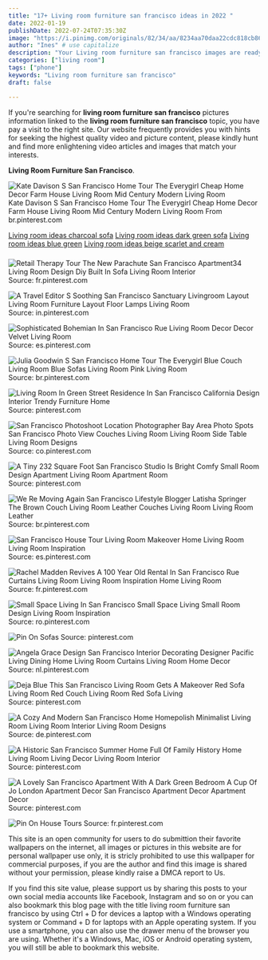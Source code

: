 ```yaml
---
title: "17+ Living room furniture san francisco ideas in 2022 "
date: 2022-01-19
publishDate: 2022-07-24T07:35:30Z
image: "https://i.pinimg.com/originals/82/34/aa/8234aa70daa22cdc818cb86247db716a.jpg"
author: "Ines" # use capitalize
description: "Your Living room furniture san francisco images are ready in this website. Living room furniture san francisco are a topic that is being searched for and liked by netizens today. You can Find and Download the Living room furniture san francisco files here. Get all royalty-free photos and vectors."
categories: ["living room"]
tags: ["phone"]
keywords: "Living room furniture san francisco"
draft: false

---
```


If you're searching for **living room furniture san francisco** pictures information linked to the **living room furniture san francisco** topic, you have pay a visit to the right  site.  Our website frequently  provides you with  hints  for seeking  the highest  quality video and picture  content, please kindly hunt and find more enlightening video articles and images  that match your interests.

**Living Room Furniture San Francisco**. 

![Kate Davison S San Francisco Home Tour The Everygirl Cheap Home Decor Farm House Living Room Mid Century Modern Living Room](https://i.pinimg.com/originals/99/1d/9b/991d9b945c90a2bc252c71f69f571dd5.jpg "Kate Davison S San Francisco Home Tour The Everygirl Cheap Home Decor Farm House Living Room Mid Century Modern Living Room")
Kate Davison S San Francisco Home Tour The Everygirl Cheap Home Decor Farm House Living Room Mid Century Modern Living Room From br.pinterest.com

[Living room ideas charcoal sofa](/living-room-ideas-charcoal-sofa/)
[Living room ideas dark green sofa](/living-room-ideas-dark-green-sofa/)
[Living room ideas blue green](/living-room-ideas-blue-green/)
[Living room ideas beige scarlet and cream](/living-room-ideas-beige-scarlet-and-cream/)



### 

 


![Retail Therapy Tour The New Parachute San Francisco Apartment34 Living Room Design Diy Built In Sofa Living Room Interior](https://i.pinimg.com/originals/31/e7/5e/31e75ed0efca4865ee90a0cce1f457f4.jpg "Retail Therapy Tour The New Parachute San Francisco Apartment34 Living Room Design Diy Built In Sofa Living Room Interior")
Source: fr.pinterest.com

 

![A Travel Editor S Soothing San Francisco Sanctuary Livingroom Layout Living Room Furniture Layout Floor Lamps Living Room](https://i.pinimg.com/originals/02/0b/0b/020b0b839470127b6a79f0f479ce4a2d.jpg "A Travel Editor S Soothing San Francisco Sanctuary Livingroom Layout Living Room Furniture Layout Floor Lamps Living Room")
Source: in.pinterest.com

 

![Sophisticated Bohemian In San Francisco Rue Living Room Decor Decor Velvet Living Room](https://i.pinimg.com/originals/0d/ec/68/0dec68f20b5f55548d973ab6288816bb.jpg "Sophisticated Bohemian In San Francisco Rue Living Room Decor Decor Velvet Living Room")
Source: es.pinterest.com

 

![Julia Goodwin S San Francisco Home Tour The Everygirl Blue Couch Living Room Blue Sofas Living Room Pink Living Room](https://i.pinimg.com/originals/de/05/0e/de050e2698dd5d93ebe46ca1587812a5.jpg "Julia Goodwin S San Francisco Home Tour The Everygirl Blue Couch Living Room Blue Sofas Living Room Pink Living Room")
Source: br.pinterest.com

 

![Living Room In Green Street Residence In San Francisco California Design Interior Trendy Furniture Home](https://i.pinimg.com/originals/df/d1/d4/dfd1d4003a612c5d8833dd29ea6922b3.jpg "Living Room In Green Street Residence In San Francisco California Design Interior Trendy Furniture Home")
Source: pinterest.com

 

![San Francisco Photoshoot Location Photographer Bay Area Photo Spots San Francisco Photo View Couches Living Room Living Room Side Table Living Room Designs](https://i.pinimg.com/originals/df/3c/70/df3c70bd1aec8c32c63515e4536e84c7.jpg "San Francisco Photoshoot Location Photographer Bay Area Photo Spots San Francisco Photo View Couches Living Room Living Room Side Table Living Room Designs")
Source: co.pinterest.com

 

![A Tiny 232 Square Foot San Francisco Studio Is Bright Comfy Small Room Design Apartment Living Room Apartment Room](https://i.pinimg.com/originals/19/fa/0a/19fa0a4d7a702d993e8c51e9cf0e3ac2.jpg "A Tiny 232 Square Foot San Francisco Studio Is Bright Comfy Small Room Design Apartment Living Room Apartment Room")
Source: pinterest.com

 

![We Re Moving Again San Francisco Lifestyle Blogger Latisha Springer The Brown Couch Living Room Leather Couches Living Room Living Room Leather](https://i.pinimg.com/originals/75/d0/b5/75d0b512d57ff77baa25c2fbc97e2c30.jpg "We Re Moving Again San Francisco Lifestyle Blogger Latisha Springer The Brown Couch Living Room Leather Couches Living Room Living Room Leather")
Source: br.pinterest.com

 

![San Francisco House Tour Living Room Makeover Home Living Room Living Room Inspiration](https://i.pinimg.com/originals/f0/e9/2b/f0e92b0dfd7b5c48366c743a58a06bfc.jpg "San Francisco House Tour Living Room Makeover Home Living Room Living Room Inspiration")
Source: es.pinterest.com

 

![Rachel Madden Revives A 100 Year Old Rental In San Francisco Rue Curtains Living Room Living Room Inspiration Home Living Room](https://i.pinimg.com/originals/6f/25/ef/6f25ef0a49464f4ff02cba94c31f6d2c.jpg "Rachel Madden Revives A 100 Year Old Rental In San Francisco Rue Curtains Living Room Living Room Inspiration Home Living Room")
Source: fr.pinterest.com

 

![Small Space Living In San Francisco Small Space Living Small Room Design Living Room Inspiration](https://i.pinimg.com/originals/2e/e8/13/2ee813dde552a7a5f4c2b39de375f239.jpg "Small Space Living In San Francisco Small Space Living Small Room Design Living Room Inspiration")
Source: ro.pinterest.com

 

![Pin On Sofas](https://i.pinimg.com/736x/cc/73/4f/cc734f6a93def6a4d3bbb4701b11d698.jpg "Pin On Sofas")
Source: pinterest.com

 

![Angela Grace Design San Francisco Interior Decorating Designer Pacific Living Dining Home Living Room Curtains Living Room Home Decor](https://i.pinimg.com/736x/ac/2f/30/ac2f30c6faf4cd40995227996527fbc7.jpg "Angela Grace Design San Francisco Interior Decorating Designer Pacific Living Dining Home Living Room Curtains Living Room Home Decor")
Source: nl.pinterest.com

 

![Deja Blue This San Francisco Living Room Gets A Makeover Red Sofa Living Room Red Couch Living Room Red Sofa Living](https://i.pinimg.com/originals/44/46/8f/44468fafc94215a8c36d780cd7cc9cbf.png "Deja Blue This San Francisco Living Room Gets A Makeover Red Sofa Living Room Red Couch Living Room Red Sofa Living")
Source: pinterest.com

 

![A Cozy And Modern San Francisco Home Homepolish Minimalist Living Room Living Room Interior Living Room Designs](https://i.pinimg.com/originals/38/eb/a9/38eba9b8ffec4db5c606ccf21efc3385.jpg "A Cozy And Modern San Francisco Home Homepolish Minimalist Living Room Living Room Interior Living Room Designs")
Source: de.pinterest.com

 

![A Historic San Francisco Summer Home Full Of Family History Home Living Room Living Decor Living Room Interior](https://i.pinimg.com/originals/4b/f4/31/4bf431ab3450dec670914043a1bd10fb.jpg "A Historic San Francisco Summer Home Full Of Family History Home Living Room Living Decor Living Room Interior")
Source: pinterest.com

 

![A Lovely San Francisco Apartment With A Dark Green Bedroom A Cup Of Jo London Apartment Decor San Francisco Apartment Decor Apartment Decor](https://i.pinimg.com/originals/d6/36/09/d63609db84a97b6ccc10a0c1bb91be0f.jpg "A Lovely San Francisco Apartment With A Dark Green Bedroom A Cup Of Jo London Apartment Decor San Francisco Apartment Decor Apartment Decor")
Source: pinterest.com

 

![Pin On House Tours](https://i.pinimg.com/originals/82/34/aa/8234aa70daa22cdc818cb86247db716a.jpg "Pin On House Tours")
Source: fr.pinterest.com

 

This site is an open community for users to do submittion their favorite wallpapers on the internet, all images or pictures in this website are for personal wallpaper use only, it is stricly prohibited to use this wallpaper for commercial purposes, if you are the author and find this image is shared without your permission, please kindly raise a DMCA report to Us.

If you find this site value, please support us by sharing this posts to your own social media accounts like Facebook, Instagram and so on or you can also bookmark this blog page with the title living room furniture san francisco by using Ctrl + D for devices a laptop with a Windows operating system or Command + D for laptops with an Apple operating system. If you use a smartphone, you can also use the drawer menu of the browser you are using. Whether it's a Windows, Mac, iOS or Android operating system, you will still be able to bookmark this website.
